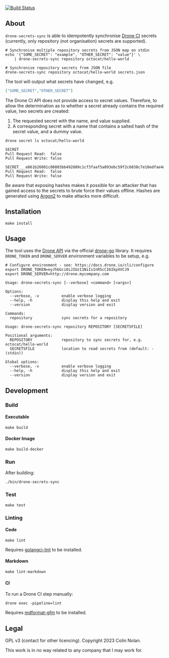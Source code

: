 [![Build Status](https://nobadkitty.tplinkdns.com:8900/api/badges/colin-nolan/drone-secrets-sync/status.svg)](https://nobadkitty.tplinkdns.com:8900/colin-nolan/drone-secrets-sync)

## About

`drone-secrets-sync` is able to idempotently synchronise [Drone CI](https://www.drone.io) secrets (currently, only repository (not organisation) secrets are supported).

```shell
# Synchronise multiple repository secrets from JSON map on stdin
echo '{"SOME_SECRET": "example", "OTHER_SECRET": "value"}' \
    | drone-secrets-sync repository octocat/hello-world

# Synchronise repository secrets from JSON file
drone-secrets-sync repository octocat/hello-world secrets.json
```

The tool will output what secrets have changed, e.g.

```json
["SOME_SECRET","OTHER_SECRET"]
```

The Drone CI API does not provide access to secret values. Therefore, to allow the determination as to whether a secret already contains the required value, two secrets are created:

1. The requested secret with the name, and value supplied.
1. A corresponding secret with a name that contains a salted hash of the secret value, and a dummy value.

```shell
drone secret ls octocat/hello-world
```

```text
SECRET 
Pull Request Read:  false
Pull Request Write: false

SECRET___e861b26001c00803bb492889c1cf3faaf5a093ebc59f2c6838c7e10edfae4d0a 
Pull Request Read:  false
Pull Request Write: false
```

Be aware that exposing hashes makes it possible for an attacker that has gained access to the secrets to brute force their values offline. Hashes are generated using [Argon2](https://github.com/P-H-C/phc-winner-argon2/blob/master/argon2-specs.pdf) to make attacks more difficult.

## Installation

```
make install
```

## Usage

The tool uses the [Drone API](https://docs.drone.io/api/overview) via the official [drone-go](https://github.com/drone/drone-go) library. It requires `DRONE_TOKEN` and `DRONE_SERVER` environment variables to be setup, e.g.

```shell
# Configure environment - see: https://docs.drone.io/cli/configure
export DRONE_TOKEN=eyJhbGciOiJIUzI1NiIsInR5cCI6IkpXVCJ9
export DRONE_SERVER=http://drone.mycompany.com
```

```text
Usage: drone-secrets-sync [--verbose] <command> [<args>]

Options:
  --verbose, -v          enable verbose logging
  --help, -h             display this help and exit
  --version              display version and exit

Commands:
  repository             sync secrets for a repository
```

```text
Usage: drone-secrets-sync repository REPOSITORY [SECRETSFILE]

Positional arguments:
  REPOSITORY             repository to sync secrets for, e.g. octocat/hello-world
  SECRETSFILE            location to read secrets from (default: - (stdin))

Global options:
  --verbose, -v          enable verbose logging
  --help, -h             display this help and exit
  --version              display version and exit
```

## Development

### Build

#### Executable

```shell
make build
```

#### Docker Image

```
make build-docker
```

### Run

After building:

```shell
./bin/drone-secrets-sync
```

### Test

```shell
make test
```

### Linting

#### Code

```shell
make lint
```

Requires [golangci-lint](https://github.com/golangci/golangci-lint) to be installed.

#### Markdown

```shell
make lint-markdown
```

#### CI

To run a Drone CI step manually:

```shell
drone exec -pipeline=lint
```

Requires [mdformat-gfm](https://github.com/executablebooks/mdformat) to be installed.

## Legal

GPL v3 (contact for other licencing). Copyright 2023 Colin Nolan.

This work is in no way related to any company that I may work for.
